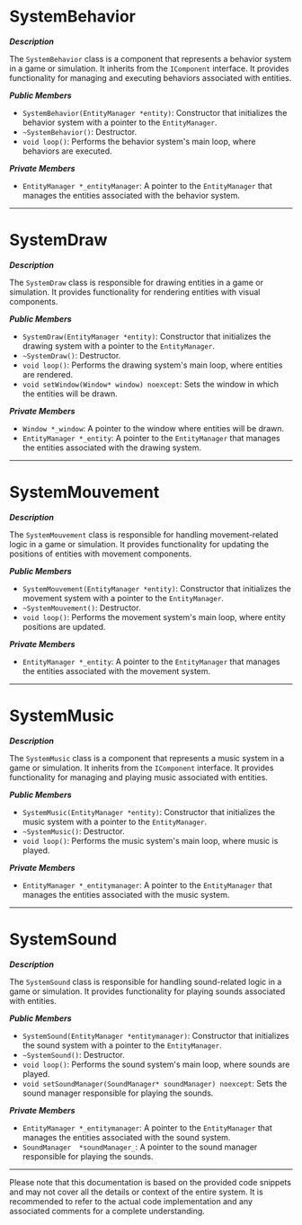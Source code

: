 # SystemBehavior

***Description***

The `SystemBehavior` class is a component that represents a behavior system in a game or simulation. It inherits from the `IComponent` interface. It provides functionality for managing and executing behaviors associated with entities.

***Public Members***

- `SystemBehavior(EntityManager *entity)`: Constructor that initializes the behavior system with a pointer to the `EntityManager`.
- `~SystemBehavior()`: Destructor.
- `void loop()`: Performs the behavior system's main loop, where behaviors are executed.

***Private Members***

- `EntityManager *_entityManager`: A pointer to the `EntityManager` that manages the entities associated with the behavior system.

---

# SystemDraw

***Description***

The `SystemDraw` class is responsible for drawing entities in a game or simulation. It provides functionality for rendering entities with visual components.

***Public Members***

- `SystemDraw(EntityManager *entity)`: Constructor that initializes the drawing system with a pointer to the `EntityManager`.
- `~SystemDraw()`: Destructor.
- `void loop()`: Performs the drawing system's main loop, where entities are rendered.
- `void setWindow(Window* window) noexcept`: Sets the window in which the entities will be drawn.

***Private Members***

- `Window *_window`: A pointer to the window where entities will be drawn.
- `EntityManager *_entity`: A pointer to the `EntityManager` that manages the entities associated with the drawing system.

---

# SystemMouvement

***Description***

The `SystemMouvement` class is responsible for handling movement-related logic in a game or simulation. It provides functionality for updating the positions of entities with movement components.

***Public Members***

- `SystemMouvement(EntityManager *entity)`: Constructor that initializes the movement system with a pointer to the `EntityManager`.
- `~SystemMouvement()`: Destructor.
- `void loop()`: Performs the movement system's main loop, where entity positions are updated.

***Private Members***

- `EntityManager *_entity`: A pointer to the `EntityManager` that manages the entities associated with the movement system.

---

# SystemMusic

***Description***

The `SystemMusic` class is a component that represents a music system in a game or simulation. It inherits from the `IComponent` interface. It provides functionality for managing and playing music associated with entities.

***Public Members***

- `SystemMusic(EntityManager *entity)`: Constructor that initializes the music system with a pointer to the `EntityManager`.
- `~SystemMusic()`: Destructor.
- `void loop()`: Performs the music system's main loop, where music is played.

***Private Members***

- `EntityManager *_entitymanager`: A pointer to the `EntityManager` that manages the entities associated with the music system.

---

# SystemSound

***Description***

The `SystemSound` class is responsible for handling sound-related logic in a game or simulation. It provides functionality for playing sounds associated with entities.

***Public Members***

- `SystemSound(EntityManager *entitymanager)`: Constructor that initializes the sound system with a pointer to the `EntityManager`.
- `~SystemSound()`: Destructor.
- `void loop()`: Performs the sound system's main loop, where sounds are played.
- `void setSoundManager(SoundManager* soundManager) noexcept`: Sets the sound manager responsible for playing the sounds.

***Private Members***

- `EntityManager *_entitymanager`: A pointer to the `EntityManager` that manages the entities associated with the sound system.
- `SoundManager  *soundManager_`: A pointer to the sound manager responsible for playing the sounds.

---

Please note that this documentation is based on the provided code snippets and may not cover all the details or context of the entire system. It is recommended to refer to the actual code implementation and any associated comments for a complete understanding.